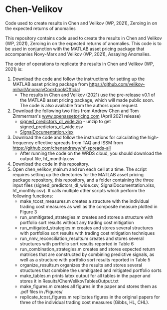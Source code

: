 # Chen-Velikov
 Code used to create results in Chen and Velikov (WP, 2021), Zeroing in on the expected returns of anomalies 

This repository contains code used to create the results in Chen and Velikov (WP, 2021), Zeroing in on the expected returns of anomalies. This code is to be used in conjunction with the MATLAB asset pricing package that accompanies Novy-Marx and Velikov (WP, 2021), Assaying Anomalies. 

The order of operations to replicate the results in Chen and Velikov (WP, 2021) is:

1. Download the code and follow the instructions for setting up the MATLAB asset pricing package from https://github.com/velikov-mihail/AnomalyCookbookOfficial
 	* The results in Chen and Velikov (2021) use the pre-release v0.1 of the MATLAB asset pricing package, which will made public soon. The code is also available from the authors upon request.
2. Download the following two files from Andrew Chen and Tom Zimmerman's www.openassetpricing.com (April 2021 release)
	* [signed_predictors_dl_wide.zip](https://drive.google.com/file/d/1-1RUq2wUADu_ncvQJCYY3wxDhqhHxBow/view) - unzip to get signed_predictors_dl_wide.csv
	* [SignalDocumentation.xlsx](https://docs.google.com/spreadsheets/d/18DvZPscKsD0_ZeeUMjyXhF1qn0emDVaj/edit#gid=70837236)
3. Download the code and follow the instructions for calculating the high-frequency effective spreads from TAQ and ISSM from https://github.com/chenandrewy/hf-spreads-all
 	* After running the code on the WRDS cloud, you should download the output file, hf_monthly.csv
5. Download the code in this repository.
6. Open chen_velikov_main.m and run each cell at a time. The script requires setting up the directories for the MATLAB asset pricing package repository, this repository, and a folder containing the three input files (signed_predictors_dl_wide.csv, SignalDocumentation.xlsx, hf_monthly.csv). It calls multiple other scripts which perform the following functions:  
	* make_tcost_measures.m creates a structure with the individual trading cost measures as well as the composite measure plotted in Figure 3
	* run_unmitigated_strategies.m creates and stores a structure with portfolio sort results without any trading cost mitigation
	* run_mitigated_strategies.m creates and stores several structures with portfolios sort results with trading cost mitigation techniques
	* run_nmv_reconciliation_results.m creates and stores several structures with portfolio sort results reported in Table 6
	* run_combination_strategies.m creates and stores expected return matrices that are constructed by combining predictive signals, as well as a structure with portfolio sort results reported in Table 5
	* organize_results.m organizes the results and stores several structures that combine the unmitigated and mitigated portfolio sorts 
	* make_tables.m prints latex output for all tables in the paper and stores it in Results/ChenVelikovTablesOutput.txt
	* make_figures.m creates all figures in the paper and stores them as .pdf files in /Figures/
	* replicate_tcost_figures.m replicates figures in the original papers for three of the individual trading cost measures (Gibbs, HL, CHL).  
   
